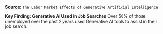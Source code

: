 **Source:** `The Labor Market Effects of Generative Artificial Intelligence`

**Key Finding: Generative AI Used in Job Searches**
Over 50% of those unemployed over the past 2 years used Generative AI tools to assist in their job search.
